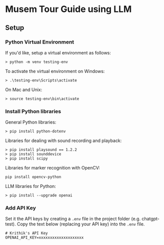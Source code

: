 # Musem Tour Guide using LLM

## Setup
### Python Virtual Environment
If you'd like, setup a virtual environment as follows:
```
> python -m venv testing-env
```
To activate the virtual environment on Windows: 
```
> .\testing-env\Scripts\activate
```
On Mac and Unix:
```
> source testing-env\bin\activate
```
### Install Python libraries
General Python libraries:
```
> pip install python-dotenv
```
Libraries for dealing with sound recording and playback:
```
> pip install playsound == 1.2.2
> pip install sounddevice
> pip install scipy
```
Libraries for marker recognition with OpenCV:
```
pip install opencv-python
```
LLM libraries for Python:
```
> pip install --upgrade openai
```
### Add API Key
Set it the API keys by creating a `.env` file in the project folder (e.g. chatgpt-test). Copy the text below (replacing your API key) into the `.env` file.
```
# Krithik's API Key
OPENAI_API_KEY=xxxxxxxxxxxxxxxxxxxx
```
